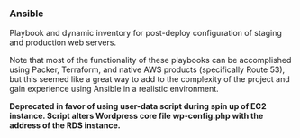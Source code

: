 ### Ansible

Playbook and dynamic inventory for post-deploy configuration of staging and production web servers.

Note that most of the functionality of these playbooks can be accomplished using Packer, Terraform, and native AWS products (specifically Route 53), but this seemed like a great way to add to the complexity of the project and gain experience using Ansible in a realistic environment.

**Deprecated in favor of using user-data script during spin up of EC2 instance. Script alters Wordpress core file wp-config.php with the address of the RDS instance.**
